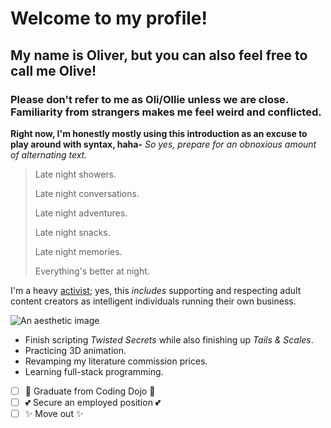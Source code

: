 # Welcome to my profile!
## My name is Oliver, but you can also feel free to call me Olive!
### Please don't refer to me as Oli/Ollie unless we are close. Familiarity from strangers makes me feel weird and conflicted.

**Right now, I'm honestly mostly using this introduction as an excuse to play around with syntax, haha-**
*So yes, prepare for an obnoxious amount of alternating text.*

> Late night showers.
>
> Late night conversations.
> 
> Late night adventures.
> 
> Late night snacks.
> 
> Late night memories.
> 
> Everything's better at night.

I'm a heavy [activist](https://changeforthebetter.carrd.co/); yes, this *includes* supporting and respecting adult content creators as intelligent individuals running their own business.

![An aesthetic image](https://i.pinimg.com/564x/a5/2d/9d/a52d9d0fd76c1884dc188c2879d4f42c.jpg)

* Finish scripting *Twisted Secrets* while also finishing up *Tails & Scales*.
* Practicing 3D animation.
* Revamping my literature commission prices.
* Learning full-stack programming.

- [ ] 💙 Graduate from Coding Dojo 💙
- [ ] 💕 Secure an employed position 💕
- [ ] ✨ Move out ✨
